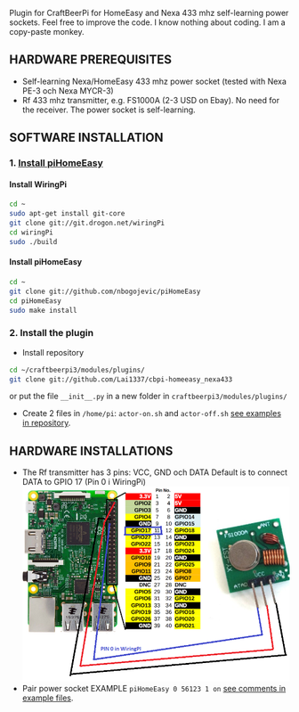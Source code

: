 Plugin for CraftBeerPi for HomeEasy and Nexa 433 mhz self-learning power sockets. Feel free to improve the code. I know nothing about coding. I am a copy-paste monkey.
<br>
## HARDWARE PREREQUISITES
- Self-learning Nexa/HomeEasy 433 mhz power socket (tested with Nexa PE-3 och Nexa MYCR-3)
- Rf 433 mhz transmitter, e.g. FS1000A (2-3 USD on Ebay). No need for the receiver. The power socket is self-learning.

## SOFTWARE INSTALLATION
### 1. [Install piHomeEasy](https://github.com/nbogojevic/piHomeEasy)

#### Install WiringPi
```bash
cd ~
sudo apt-get install git-core
git clone git://git.drogon.net/wiringPi
cd wiringPi
sudo ./build
```
#### Install piHomeEasy
```bash
cd ~
git clone git://github.com/nbogojevic/piHomeEasy
cd piHomeEasy
sudo make install
```

### 2. Install the plugin
- Install repository
```bash
cd ~/craftbeerpi3/modules/plugins/
git clone git://github.com/Lai1337/cbpi-homeeasy_nexa433
```
or put the file `__init__.py` in a new folder in `craftbeerpi3/modules/plugins/`
<br>
- Create 2 files in `/home/pi`: 
`actor-on.sh` and `actor-off.sh` [see examples in repository](actor-on.sh).

## HARDWARE INSTALLATIONS
- The Rf transmitter has 3 pins: VCC, GND och DATA
Default is to connect DATA to GPIO 17 (Pin 0 i WiringPi)
![alt text](https://github.com/Lai1337/cbpi-homeeasy_nexa433/blob/master/Wiring.png)
- Pair power socket EXAMPLE `piHomeEasy 0 56123 1 on` [see comments in example files](actor-on.sh).
